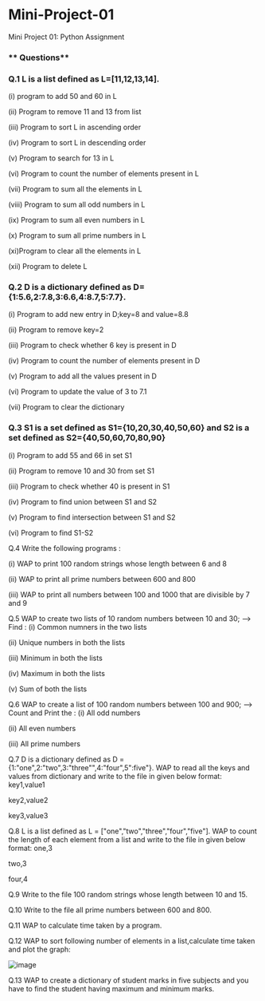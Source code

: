# Mini-Project-01
Mini Project 01: Python Assignment
### ** Questions**
### **Q.1 L is a list defined as L=[11,12,13,14].**

(i) program to add 50 and 60 in L 

(ii) Program to remove 11 and 13 from list 

(iii) Program to sort L in ascending order

(iv) Program to sort L in descending order 

(v) Program to search for 13 in L 

(vi) Program to count the number of elements present in L

(vii) Program to sum all the elements in L

(viii) Program to sum all odd numbers in L

(ix) Program to sum all even numbers in L

(x) Program to sum all prime numbers in L

(xi)Program to clear all the elements in L

(xii) Program to delete L

### **Q.2 D is a dictionary defined as D={1:5.6,2:7.8,3:6.6,4:8.7,5:7.7}.**

(i) Program to add new entry in D;key=8 and value=8.8 

(ii) Program to remove key=2

(iii) Program to check whether 6 key is present in D

(iv) Program to count the number of elements present in D

(v) Program to add all the values present in D

(vi) Program to update the value of 3 to 7.1

(vii) Program to clear the dictionary

### **Q.3 S1 is a set defined as S1={10,20,30,40,50,60}** and  **S2 is a set defined as S2={40,50,60,70,80,90}**
(i) Program to add 55 and 66 in set S1 

(ii) Program to remove 10 and 30 from set S1

(iii) Program to check whether 40 is present in S1

(iv) Program to find union between S1 and S2

(v) Program to find intersection between S1 and S2

(vi) Program to find S1-S2

Q.4 Write the following programs :

(i) WAP to print 100 random strings whose length between 6 and 8

(ii) WAP to print all prime numbers between 600 and 800

(iii) WAP to print all numbers between 100 and 1000 that are divisible by 7 and 9

Q.5 WAP to create two lists of 10 random numbers between 10 and 30;
--> Find :
(i) Common numners in the two lists

(ii) Unique numbers in both the lists

(iii) Minimum in both the lists

(iv) Maximum in both the lists

(v) Sum of both the lists

Q.6 WAP to create a list of 100 random numbers between 100 and 900;
--> Count and Print the :
(i) All odd numbers

(ii) All even numbers

(iii) All prime numbers

Q.7 D is a dictionary defined as D = {1:"one",2:"two",3:"three"",4:"four",5":five"}.
WAP to read all the keys and values from dictionary and write to the file in given below format:
key1,value1

key2,value2

key3,value3

Q.8 L is a list defined as L = ["one","two","three","four","five"].
WAP to count the length of each element from a list and write to the file in given below format:
one,3

two,3

four,4

Q.9 Write to the file 100 random strings whose length between 10 and 15.

Q.10 Write to the file all prime numbers between 600 and 800.

Q.11 WAP to calculate time taken by a program.

Q.12 WAP to sort following number of elements in a list,calculate time taken and plot the graph:

![image](https://github.com/user-attachments/assets/e7947e33-ddd6-43da-b148-df5197ba0600)

Q.13 WAP to create a dictionary of student marks in five subjects and you have to find the student having maximum and minimum marks.
